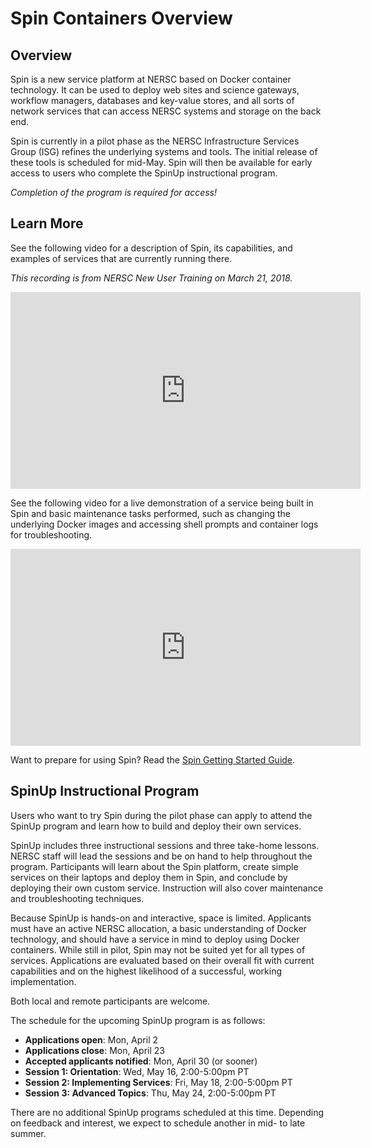 # Spin Containers Overview

## Overview

Spin is a new service platform at NERSC based on Docker container technology. It can be used to deploy web sites and science gateways, workflow managers, databases and key-value stores, and all sorts of network services that can access NERSC systems and storage on the back end.

Spin is currently in a pilot phase as the NERSC Infrastructure Services Group (ISG) refines the underlying systems and tools. The initial release of these tools is scheduled for mid-May. Spin will then be available for early access to users who complete the SpinUp instructional program.

*Completion of the program is required for access!*

## Learn More

See the following video for a description of Spin, its capabilities, and examples of services that are currently running there.

*This recording is from NERSC New User Training on March 21, 2018.*

<iframe width="560" height="315" src="https://www.youtube.com/embed/bCpQgLsCQw0" frameborder="0" allow="autoplay; encrypted-media" allowfullscreen></iframe>

See the following video for a live demonstration of a service being built in Spin and basic maintenance tasks performed, such as changing the underlying Docker images and accessing shell prompts and container logs for troubleshooting.

<iframe width="560" height="315" src="https://www.youtube.com/embed/U2jkCORlEfc" frameborder="0" allow="autoplay; encrypted-media" allowfullscreen></iframe>

Want to prepare for using Spin? Read the [Spin Getting Started Guide](getting_started).

## SpinUp Instructional Program

Users who want to try Spin during the pilot phase can apply to attend the SpinUp program and learn how to build and deploy their own services.

SpinUp includes three instructional sessions and three take-home lessons. NERSC staff will lead the sessions and be on hand to help throughout the program. Participants will learn about the Spin platform, create simple services on their laptops and deploy them in Spin, and conclude by deploying their own custom service. Instruction will also cover maintenance and troubleshooting techniques.

Because SpinUp is hands-on and interactive, space is limited. Applicants must have an active NERSC allocation, a basic understanding of Docker technology, and should have a service in mind to deploy using Docker containers. While still in pilot, Spin may not be suited yet for all types of services. Applications are evaluated based on their overall fit with current capabilities and on the highest likelihood of a successful, working implementation.

Both local and remote participants are welcome.

The schedule for the upcoming SpinUp program is as follows:

* **Applications open**: Mon, April 2
* **Applications close**: Mon, April 23
* **Accepted applicants notified**: Mon, April 30 (or sooner)
* **Session 1: Orientation**: Wed, May 16, 2:00-5:00pm PT
* **Session 2: Implementing Services**: Fri, May 18, 2:00-5:00pm PT
* **Session 3: Advanced Topics**: Thu, May 24, 2:00-5:00pm PT

There are no additional SpinUp programs scheduled at this time. Depending on feedback and interest, we expect to schedule another in mid- to late summer.
